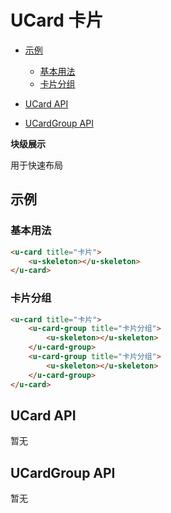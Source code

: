 <!-- 该 README.md 根据 api.yaml 和 docs/*.md 自动生成，为了方便在 GitHub 和 NPM 上查阅。如需修改，请查看源文件 -->

# UCard 卡片

- [示例](#示例)
    - [基本用法](#基本用法)
    - [卡片分组](#卡片分组)
- [UCard API](#ucard-api)

- [UCardGroup API](#ucardgroup-api)


**块级展示**

用于快速布局

## 示例
### 基本用法

``` html
<u-card title="卡片">
    <u-skeleton></u-skeleton>
</u-card>
```

### 卡片分组

``` html
<u-card title="卡片">
    <u-card-group title="卡片分组">
        <u-skeleton></u-skeleton>
    </u-card-group>
    <u-card-group title="卡片分组">
        <u-skeleton></u-skeleton>
    </u-card-group>
</u-card>
```

## UCard API

暂无
## UCardGroup API

暂无
